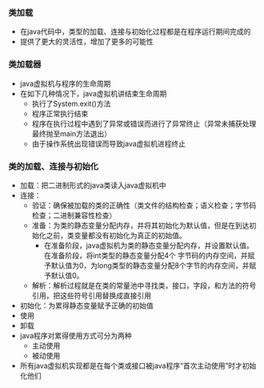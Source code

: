 ### 类加载  
+ 在java代码中，类型的加载、连接与初始化过程都是在程序运行期间完成的
+ 提供了更大的灵活性，增加了更多的可能性
### 类加载器
+ java虚拟机与程序的生命周期
+ 在如下几种情况下，java虚拟机讲结束生命周期
    + 执行了System.exit()方法
    + 程序正常执行结束
    + 程序在执行过程中遇到了异常或错误而进行了异常终止（异常未捕获处理最终抛至main方法退出）
    + 由于操作系统出现错误而导致java虚拟机进程终止
### 类的加载、连接与初始化
+ 加载：把二进制形式的java类读入java虚拟机中
+ 连接：
    + 验证：确保被加载的类的正确性（类文件的结构检查；语义检查；字节码检查；二进制兼容性检查）
    + 准备：为类的静态变量分配内存，并将其初始化为默认值，但是在到达初始化之前，类变量都没有初始化为真正的初始值。
        + 在准备阶段，java虚拟机为类的静态变量分配内存，并设置默认值。在准备阶段，将int类型的静态变量分配4个
            字节码的内存空间，并赋予默认值为0，为long类型的静态变量分配8个字节的内存空间，并赋予默认值0。   
    + 解析：解析过程就是在类的常量池中寻找类，接口，字段，和方法的符号引用，把这些符号引用替换成直接引用
+ 初始化：为累得静态变量赋予正确的初始值       
+ 使用
+ 卸载
+ java程序对累得使用方式可分为两种
    + 主动使用
    + 被动使用
+ 所有java虚拟机实现都是在每个类或接口被java程序“首次主动使用”时才初始化他们   
